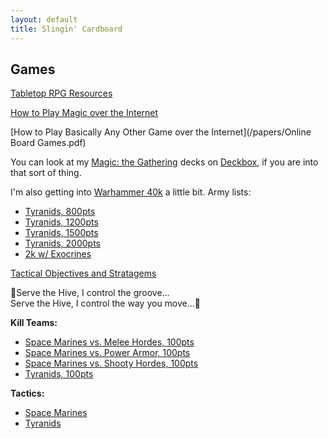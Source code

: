 ```yaml
---
layout: default
title: Slingin' Cardboard
---
```


## Games  

[Tabletop RPG Resources](/2020/02/19/gamemastering.html)  

[How to Play Magic over the Internet](/2020/04/11/cockatrice.html)  

[How to Play Basically Any Other Game over the Internet](/papers/Online Board Games.pdf)  

You can look at my [Magic: the Gathering](/2020/01/17/mtg.html) decks on [Deckbox](https://deckbox.org/users/timburr), if you are into that sort of thing.  

I'm also getting into [Warhammer 40k](/2020/05/31/warhammer.html) a little bit. Army lists: 
* [Tyranids, 800pts](/_ref/40k/Tyranids_800.html)  
* [Tyranids, 1200pts](/_ref/40k/Tyranids_1200.html)  
* [Tyranids, 1500pts](/_ref/40k/Tyranids_1500.html)  
* [Tyranids, 2000pts](/_ref/40k/Tyranids_2k.html)  
* [2k w/ Exocrines](/_ref/40k/Tyranids_2kExo.html)  

[Tactical Objectives and Stratagems](/_ref/40k/tyranids_ref.html)  

&#127925;Serve the Hive, I control the groove...  
Serve the Hive, I control the way you move...&#127925;  

**Kill Teams:**  
* [Space Marines vs. Melee Hordes, 100pts](/_ref/40k/SpaceMarinesKT_MeleeHorde.html)  
* [Space Marines vs. Power Armor, 100pts](/_ref/40k/SpaceMarinesKT_PowerArmor.html)  
* [Space Marines vs. Shooty Hordes, 100pts](/_ref/40k/SpaceMarinesKT_ShootyHorde.html)  
* [Tyranids, 100pts](/_ref/40k/TyranidsKT.html)   

**Tactics:**  
* [Space Marines](/_ref/40k/adeptus_tactics.html)  
* [Tyranids](/_ref/40k/tyranids_tactics.html)  
